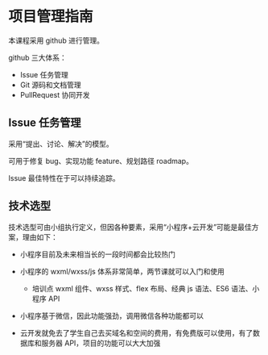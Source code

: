 # 项目管理指南

本课程采用 github 进行管理。

github 三大体系：

- Issue 任务管理
- Git 源码和文档管理
- PullRequest 协同开发

## Issue 任务管理

采用“提出、讨论、解决”的模型。

可用于修复 bug、实现功能 feature、规划路径 roadmap。

Issue 最佳特性在于可以持续追踪。

## 技术选型

技术选型可由小组执行定义，但因各种要素，采用“小程序+云开发”可能是最佳方案，理由如下：

- 小程序目前及未来相当长的一段时间都会比较热门

- 小程序的 wxml/wxss/js 体系非常简单，两节课就可以入门和使用

  - 培训点 wxml 组件、wxss 样式、flex 布局、经典 js 语法、ES6 语法、小程序 API

- 小程序基于微信，因此功能强劲，调用微信各种功能都可以

- 云开发就免去了学生自己去买域名和空间的费用，有免费版可以使用，有了数据库和服务器 API，项目的功能可以大大加强

  